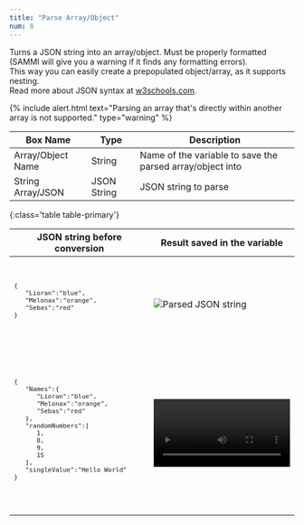 ```yaml
---
title: "Parse Array/Object"
num: 8
---
```


Turns a JSON string into an array/object. Must be properly formatted (SAMMI will give you a warning if it finds any formatting errors).\
This way you can easily create a prepopulated object/array, as it supports nesting.\
Read more about JSON syntax at [w3schools.com](https://www.w3schools.com/js/js_json_syntax.asp).

{% include alert.html text="Parsing an array that's directly within another array is not supported." type="warning" %}

| Box Name | Type | Description |
|-------|--------|--------
|Array/Object Name	| String | Name of the variable to save the parsed array/object into
|String Array/JSON	| JSON String | JSON string to parse
{:class='table table-primary'}

<table class="table table-secondary w-auto table-hover align-middle">
   <thead>
      <tr>
         <th>JSON string before conversion</th>
         <th>Result saved in the variable</th>
      </tr>
   </thead>
   <tbody>
      <tr>
         <td>
            <span class="user-select-all">
               <code>
                  <pre>
{
   "Lioran":"blue",
   "Melonax":"orange",
   "Sebas":"red"
}
    </pre>
               </code>
            </span>
         </td>
         <td><img src="/docs2/assets/images/commands-object/object-parse2.png" class="img-fluid rounded w-100" alt="Parsed JSON string"></td>
      </tr>
      <tr>
         <td>
            <code>
               <pre>
{
   "Names":{
      "Lioran":"blue",
      "Melonax":"orange",
      "Sebas":"red"
   },
   "randomNumbers":[
      1,
      8,
      9,
      15
   ],
   "singleValue":"Hello World"
}
       </pre>
            </code>
         </td>
         <td>
            <span class="embed-responsive mb-3">
               <video onclick="this.paused ? this.play() : this.pause()" controls="true" class="embed-responsive-item video" width="100%" src="/docs/assets/videos/commands-object/object-parse.mp4" title="Parsed JSON string" frameborder="0" allow="accelerometer;  clipboard-write; encrypted-media; gyroscope; picture-in-picture" allowfullscreen=""></video>
            </span>
         </td>
      </tr>
   </tbody>
</table>
